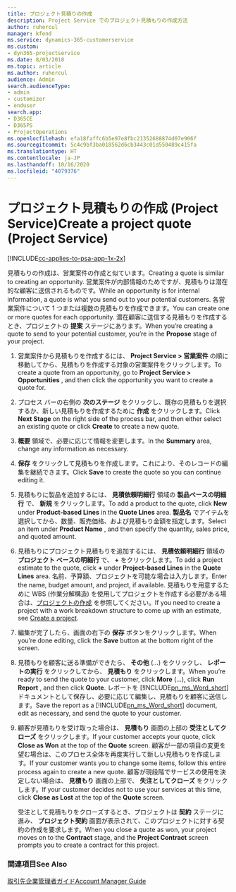 ```yaml
---
title: プロジェクト見積りの作成
description: Project Service でのプロジェクト見積もりの作成方法
author: ruhercul
manager: kfend
ms.service: dynamics-365-customerservice
ms.custom:
- dyn365-projectservice
ms.date: 8/03/2018
ms.topic: article
ms.author: ruhercul
audience: Admin
search.audienceType:
- admin
- customizer
- enduser
search.app:
- D365CE
- D365PS
- ProjectOperations
ms.openlocfilehash: efa18faffc6b5e97e8fbc21352688874d07e906f
ms.sourcegitcommit: 5c4c9bf3ba018562d6cb3443c01d550489c415fa
ms.translationtype: HT
ms.contentlocale: ja-JP
ms.lasthandoff: 10/16/2020
ms.locfileid: "4079376"
---
```

# <a name="create-a-project-quote-project-service"></a><span data-ttu-id="8f041-103">プロジェクト見積もりの作成 (Project Service)</span><span class="sxs-lookup"><span data-stu-id="8f041-103">Create a project quote (Project Service)</span></span>

[!INCLUDE[cc-applies-to-psa-app-1x-2x](../includes/cc-applies-to-psa-app-1x-2x.md)]

<span data-ttu-id="8f041-104">見積もりの作成は、営業案件の作成と似ています。</span><span class="sxs-lookup"><span data-stu-id="8f041-104">Creating a quote is similar to creating an opportunity.</span></span> <span data-ttu-id="8f041-105">営業案件が内部情報のためですが、見積もりは潜在的な顧客に送信されるものです。</span><span class="sxs-lookup"><span data-stu-id="8f041-105">While an opportunity is for internal information, a quote is what you send out to your potential customers.</span></span> <span data-ttu-id="8f041-106">各営業案件について 1 つまたは複数の見積もりを作成できます。</span><span class="sxs-lookup"><span data-stu-id="8f041-106">You can create one or more quotes for each opportunity.</span></span> <span data-ttu-id="8f041-107">潜在顧客に送信する見積もりを作成するとき、プロジェクトの **提案** ステージにあります。</span><span class="sxs-lookup"><span data-stu-id="8f041-107">When you’re creating a quote to send to your potential customer, you’re in the **Propose** stage of your project.</span></span>  
  
1. <span data-ttu-id="8f041-108">営業案件から見積もりを作成するには、 **Project Service > 営業案件** の順に移動してから、見積もりを作成する対象の営業案件をクリックします。</span><span class="sxs-lookup"><span data-stu-id="8f041-108">To create a quote from an opportunity, go to **Project Service > Opportunities** , and then click the opportunity you want to create a quote for.</span></span>  
  
2. <span data-ttu-id="8f041-109">プロセス バーの右側の **次のステージ** をクリックし、既存の見積もりを選択するか、新しい見積もりを作成するために **作成** をクリックします。</span><span class="sxs-lookup"><span data-stu-id="8f041-109">Click **Next Stage** on the right side of the process bar, and then either select an existing quote or click **Create** to create a new quote.</span></span>  
  
3. <span data-ttu-id="8f041-110">**概要** 領域で、必要に応じて情報を変更します。</span><span class="sxs-lookup"><span data-stu-id="8f041-110">In the **Summary** area, change any information as necessary.</span></span>  
  
4. <span data-ttu-id="8f041-111">**保存** をクリックして見積もりを作成します。これにより、そのレコードの編集を継続できます。</span><span class="sxs-lookup"><span data-stu-id="8f041-111">Click **Save** to create the quote so you can continue editing it.</span></span>  
  
5. <span data-ttu-id="8f041-112">見積もりに製品を追加するには、 **見積依頼明細行** 領域の **製品ベースの明細行** で、 **新規** をクリックします。</span><span class="sxs-lookup"><span data-stu-id="8f041-112">To add a product to the quote, click **New** under **Product-based Lines** in the **Quote Lines** area.</span></span> <span data-ttu-id="8f041-113">**製品名** でアイテムを選択してから、数量、販売価格、および見積もり金額を指定します。</span><span class="sxs-lookup"><span data-stu-id="8f041-113">Select an item under **Product Name** , and then specify the quantity, sales price, and quoted amount.</span></span>  
  
6. <span data-ttu-id="8f041-114">見積もりにプロジェクト見積もりを追加するには、 **見積依頼明細行** 領域の **プロジェクト ベースの明細行** で、 **+** をクリックします。</span><span class="sxs-lookup"><span data-stu-id="8f041-114">To add a project estimate to the quote, click **+** under **Project-based Lines** in the **Quote Lines** area.</span></span> <span data-ttu-id="8f041-115">名前、予算額、プロジェクトを可能な場合は入力します。</span><span class="sxs-lookup"><span data-stu-id="8f041-115">Enter the name, budget amount, and project, if available.</span></span> <span data-ttu-id="8f041-116">見積もりを用意するために WBS (作業分解構造) を使用してプロジェクトを作成する必要がある場合は、[プロジェクトの作成](../psa/create-project.md) を参照してください。</span><span class="sxs-lookup"><span data-stu-id="8f041-116">If you need to create a project with a work breakdown structure to come up with an estimate, see [Create a project](../psa/create-project.md).</span></span>  
  
7. <span data-ttu-id="8f041-117">編集が完了したら、画面の右下の **保存** ボタンをクリックします。</span><span class="sxs-lookup"><span data-stu-id="8f041-117">When you’re done editing, click the **Save** button at the bottom right of the screen.</span></span>  
  
8. <span data-ttu-id="8f041-118">見積もりを顧客に送る準備ができたら、 **その他** (…) をクリックし、 **レポートの実行** をクリックしてから、 **見積もり** をクリックします。</span><span class="sxs-lookup"><span data-stu-id="8f041-118">When you’re ready to send the quote to your customer, click **More** (…), click **Run Report** , and then click **Quote**.</span></span> <span data-ttu-id="8f041-119">レポートを [!INCLUDE[pn_ms_Word_short](../includes/pn-ms-word-short.md)] ドキュメントとして保存し、必要に応じて編集し、見積もりを顧客に送信します。</span><span class="sxs-lookup"><span data-stu-id="8f041-119">Save the report as a [!INCLUDE[pn_ms_Word_short](../includes/pn-ms-word-short.md)] document, edit as necessary, and send the quote to your customer.</span></span>  
  
9. <span data-ttu-id="8f041-120">顧客が見積もりを受け取った場合は、 **見積もり** 画面の上部の **受注としてクローズ** をクリックします。</span><span class="sxs-lookup"><span data-stu-id="8f041-120">If your customer accepts your quote, click **Close as Won** at the top of the **Quote** screen.</span></span> <span data-ttu-id="8f041-121">顧客が一部の項目の変更を望む場合は、このプロセス全体を再度実行して新しい見積もりを作成します。</span><span class="sxs-lookup"><span data-stu-id="8f041-121">If your customer wants you to change some items, follow this entire process again to create a new quote.</span></span> <span data-ttu-id="8f041-122">顧客が現段階でサービスの使用を決定しない場合は、 **見積もり** 画面の上部で、 **失注としてクローズ** をクリックします。</span><span class="sxs-lookup"><span data-stu-id="8f041-122">If your customer decides not to use your services at this time, click **Close as Lost** at the top of the **Quote** screen.</span></span>  
  
   <span data-ttu-id="8f041-123">受注として見積もりをクローズするとき、プロジェクトは **契約** ステージに進み、 **プロジェクト契約** 画面が表示されて、このプロジェクトに対する契約の作成を要求します。</span><span class="sxs-lookup"><span data-stu-id="8f041-123">When you close a quote as won, your project moves on to the **Contract** stage, and the **Project Contract** screen prompts you to create a contract for this project.</span></span>  
  
### <a name="see-also"></a><span data-ttu-id="8f041-124">関連項目</span><span class="sxs-lookup"><span data-stu-id="8f041-124">See Also</span></span>  
 [<span data-ttu-id="8f041-125">取引先企業管理者ガイド</span><span class="sxs-lookup"><span data-stu-id="8f041-125">Account Manager Guide</span></span>](../psa/account-manager-guide.md)
